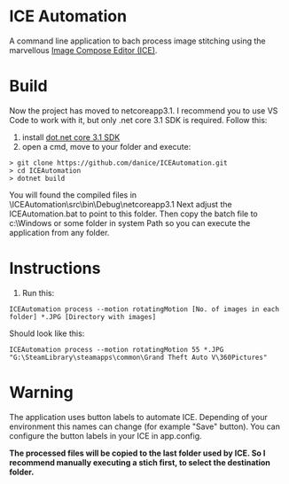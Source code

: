 # ICE Automation

A command line application to bach process image stitching using the marvellous [Image Compose Editor (ICE)](https://www.microsoft.com/en-us/research/product/computational-photography-applications/image-composite-editor).

# Build
Now the project has moved to netcoreapp3.1. I recommend you to use VS Code to work with it, but only .net core 3.1 SDK is required. Follow this:
1) install [dot.net core 3.1 SDK](https://dotnet.microsoft.com/download/dotnet-core/3.1)
2) open a cmd, move to your <projects> folder and execute:
```
> git clone https://github.com/danice/ICEAutomation.git
> cd ICEAutomation
> dotnet build
```
You will found the compiled files in <projects>\ICEAutomation\src\bin\Debug\netcoreapp3.1
Next adjust the ICEAutomation.bat to point to this folder. Then copy the batch file to c:\Windows or some folder in system Path so you can execute the application from any folder.


# Instructions

1. Run this:
```
ICEAutomation process --motion rotatingMotion [No. of images in each folder] *.JPG [Directory with images]
```

Should look like this:

```
ICEAutomation process --motion rotatingMotion 55 *.JPG "G:\SteamLibrary\steamapps\common\Grand Theft Auto V\360Pictures"
```

# Warning

The application uses button labels to automate ICE. Depending of your environment this names can change (for example "Save" button).
You can configure the button labels in your ICE in app.config. 

**The processed files will be copied to the last folder used by ICE. So I recommend manually executing a stich first, to select the destination folder.**

